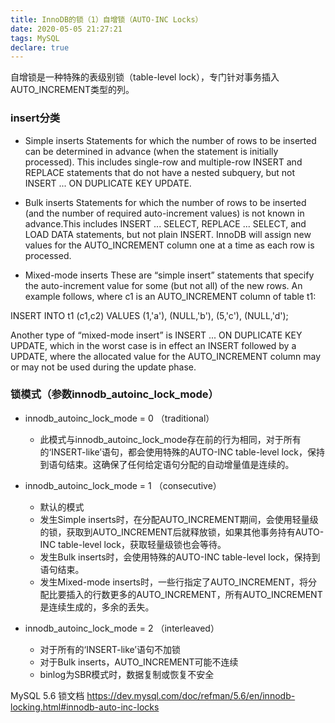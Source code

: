 ```yaml
---
title: InnoDB的锁（1）自增锁（AUTO-INC Locks）
date: 2020-05-05 21:27:21
tags: MySQL
declare: true
---
```

自增锁是一种特殊的表级别锁（table-level lock），专门针对事务插入AUTO_INCREMENT类型的列。

### insert分类
+ Simple inserts
Statements for which the number of rows to be inserted can be determined in advance (when the statement is initially processed). This includes single-row and multiple-row INSERT and REPLACE statements that do not have a nested subquery, but not INSERT ... ON DUPLICATE KEY UPDATE.

+ Bulk inserts
Statements for which the number of rows to be inserted (and the number of required auto-increment values) is not known in advance.This includes INSERT ... SELECT, REPLACE ... SELECT, and LOAD DATA statements, but not plain INSERT. InnoDB will assign new values for the AUTO_INCREMENT column one at a time as each row is processed.

+ Mixed-mode inserts
These are “simple insert” statements that specify the auto-increment value for some (but not all) of the new rows. An example follows, where c1 is an AUTO_INCREMENT column of table t1:

INSERT INTO t1 (c1,c2) VALUES (1,'a'), (NULL,'b'), (5,'c'), (NULL,'d');

Another type of “mixed-mode insert” is INSERT ... ON DUPLICATE KEY UPDATE, which in the worst case is in effect an INSERT followed by a UPDATE, where the allocated value for the AUTO_INCREMENT column may or may not be used during the update phase.

### 锁模式（参数innodb_autoinc_lock_mode）
+ innodb_autoinc_lock_mode = 0 （traditional）
    + 此模式与innodb_autoinc_lock_mode存在前的行为相同，对于所有的‘INSERT-like’语句，都会使用特殊的AUTO-INC table-level lock，保持到语句结束。这确保了任何给定语句分配的自动增量值是连续的。

+ innodb_autoinc_lock_mode = 1 （consecutive）
    + 默认的模式
    + 发生Simple inserts时，在分配AUTO_INCREMENT期间，会使用轻量级的锁，获取到AUTO_INCREMENT后就释放锁，如果其他事务持有AUTO-INC table-level lock，获取轻量级锁也会等待。
    + 发生Bulk inserts时，会使用特殊的AUTO-INC table-level lock，保持到语句结束。
    + 发生Mixed-mode inserts时，一些行指定了AUTO_INCREMENT，将分配比要插入的行数更多的AUTO_INCREMENT，所有AUTO_INCREMENT是连续生成的，多余的丢失。

+ innodb_autoinc_lock_mode = 2 （interleaved）
    + 对于所有的‘INSERT-like’语句不加锁
    + 对于Bulk inserts，AUTO_INCREMENT可能不连续
    + binlog为SBR模式时，数据复制或恢复不安全


MySQL 5.6 锁文档
https://dev.mysql.com/doc/refman/5.6/en/innodb-locking.html#innodb-auto-inc-locks





